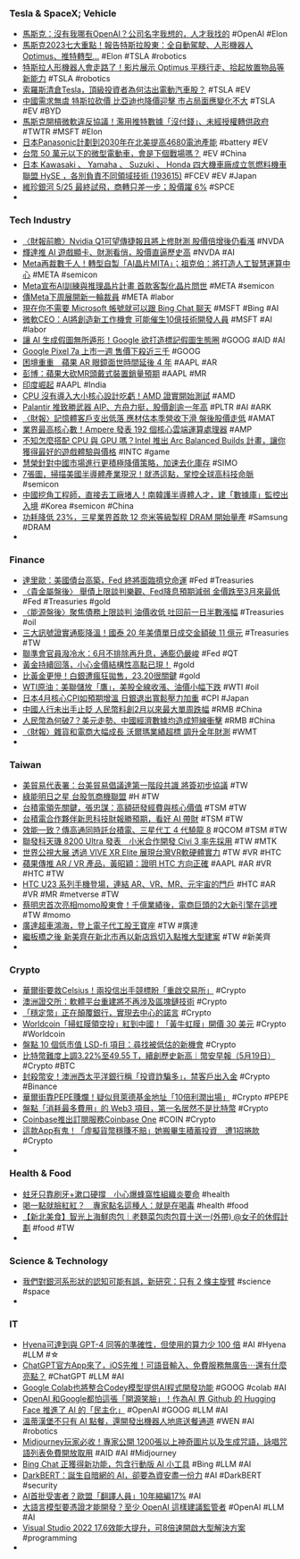 ### Tesla & SpaceX; Vehicle
- [馬斯克：沒有我哪有OpenAI？公司名字我想的，人才我找的](https://www.businessyee.com/article/1621-Elon-Musk-said-I-am-the-reason-OpenAI-exists) #OpenAI #Elon
- [馬斯克2023七大重點！報告特斯拉股東：全自動駕駛、人形機器人Optimus、推特轉型…](https://www.blocktempo.com/elon-musk-seven-key-points-on-2023-tesla-shareholder-meeting/) #Elon #TSLA #robotics
- [特斯拉人形機器人會走路了！影片展示 Optimus 平穩行走、拾起放置物品等新能力](https://www.inside.com.tw/article/31678-Tesla-Optimus-new-progress) #TSLA #robotics
- [索羅斯清倉Tesla，頂級投資者為何沽出電動汽車股？](https://hk.investing.com/analysis/article-104629) #TSLA #EV
- [中國需求無虞 特斯拉砍價 比亞迪也降價迎擊 市占局面應變化不大](https://news.cnyes.com/news/id/5184638) #TSLA #EV #BYD
- [馬斯克開槓微軟違反協議！濫用推特數據「沒付錢」、未經授權轉供政府](https://www.bnext.com.tw/article/75321/twitter-) #TWTR #MSFT #Elon
- [日本Panasonic計劃到2030年在北美提高4680電池產能](https://news.cnyes.com/news/id/5184421) #battery #EV
- [台幣 50 萬元以下的微型電動車，會是下個戰場嗎？](https://today.line.me/tw/v2/article/EXDGLkQ) #EV #China
- [日本 Kawasaki 、 Yamaha 、 Suzuki 、 Honda  四大機車廠成立氫燃料機車聯盟 HySE ，各別負責不同領域技術 (193615)](https://www.cool3c.com/article/193615) #FCEV #EV #Japan
- [維珍銀河 5/25 最終試飛，商轉只差一步；股價躍 6%](https://technews.tw/2023/05/18/virgin-galactic-targets-may-25-for-first-spaceflight-since-richard-bransons-trip/) #SPCE
-
### Tech Industry
- [〈財報前瞻〉Nvidia Q1可望傳捷報且將上修財測 股價倍增後仍看漲](https://m.cnyes.com/news/id/5184642) #NVDA
- [輝達推 AI 遊戲顯卡、財測看俏，股價直逼歷史高](https://technews.tw/2023/05/19/nvidia-ai-gaming-graphics-card/) #NVDA #AI
- [Meta再裁數千人！轉型自製「AI晶片MITA」；祖克伯：將打造人工智慧運算中心](https://www.blocktempo.com/meta-announces-its-a-i-chips/) #META #semicon
- [Meta宣布AI訓練與推理晶片計畫 首款客製化晶片問世](https://m.cnyes.com/news/id/5184587) #META #semicon
- [傳Meta下周展開新一輪裁員](https://m.cnyes.com/news/id/5185203) #META #labor
- [現在你不需要 Microsoft 帳號就可以跟 Bing Chat 聊天](https://www.kocpc.com.tw/archives/492400) #MSFT #Bing #AI
- [微軟CEO：AI將創造新工作機會 可能催生10億技術開發人員](https://news.cnyes.com/news/id/5184101) #MSFT #AI #labor
- [讓 AI 生成假圖無所遁形！Google 欲打造標記假圖生態圈](https://technews.tw/2023/05/19/as-ai-generated-fakes-proliferate-google-plans-to-fight-back/) #GOOG #AID #AI
- [Google Pixel 7a 上市一週 售價下殺近三千](https://m.eprice.com.tw/mobile/talk/4541/5783826/1) #GOOG
- [困境重重　蘋果 AR 眼鏡面世時間延後 4 年](https://www.newmobilelife.com/2023/05/19/apple-ar-glasses-at-least-wait-4-more-years/) #AAPL #AR
- [彭博：蘋果大砍MR頭戴式裝置銷量預期](https://m.cnyes.com/news/id/5184532) #AAPL #MR
- [印度崛起](https://m.cnyes.com/news/id/5183736) #AAPL #India
- [CPU 沒有導入大小核心設計吃虧！AMD 證實開始測試](https://technews.tw/2023/05/18/amd-confirms-it-is-now-testing-import-size-core-architectures/) #AMD
- [Palantir 推致勝武器 AIP、方舟力挺，股價創逾一年高](https://finance.technews.tw/2023/05/19/palantir-stock-shoots-higher-after-cathie-woods-ark-discloses-recent-purchase-of-1-26-million-shares/) #PLTR #AI #ARK
- [〈財報〉記憶體客戶支出低落 應材估本季營收下滑 盤後股價走低](https://news.cnyes.com/news/id/5184625) #AMAT
- [業界最高核心數！Ampere 發表 192 個核心雲端運算處理器](https://technews.tw/2023/05/19/ampere-unveils-192-core-cloud-computing-processor/) #AMP
- [不知怎麼搭配 CPU 與 GPU 嗎？Intel 推出 Arc Balanced Builds 計畫，讓你獲得最好的遊戲體驗與價格](https://www.kocpc.com.tw/archives/492266) #INTC #game
- [慧榮針對中國市場進行更積極降價策略，加速去化庫存](https://technews.tw/2023/05/19/simo-conducts-a-more-aggressive-price-reduction-strategy-for-the-chinese-market/) #SIMO
- [7張圖，掃描美國半導體產業現況！就憑這點，掌控全球高科技命脈](https://www.bnext.com.tw/article/75313/us-semi-sia-wkr) #semicon
- [中國挖角工程師，直接去工廠堵人！南韓護半導體人才，建「數據庫」監控出入境](https://www.bnext.com.tw/article/75316/south-korea-prevent-tech-leak-to-china) #Korea #semicon #China
- [功耗降低 23%，三星業界首款 12 奈米等級製程 DRAM 開始量產](https://technews.tw/2023/05/18/samsung-begins-mass-production-of-the-industrys-first-12nm-level-process-dram/) #Samsung #DRAM
-
### Finance
- [達里歐：美國債台高築，Fed 終將面臨擠兌命運](https://finance.technews.tw/2023/05/19/us-debt-piles-up/) #Fed #Treasuries
- [〈貴金屬盤後〉 舉債上限談判樂觀、Fed降息預期減弱 金價跌至3月來最低](https://m.cnyes.com/news/id/5184627) #Fed #Treasuries #gold
- [〈能源盤後〉聚焦債務上限談判 油價收低 吐回前一日半數漲幅](https://news.cnyes.com/news/id/5184497) #Treasuries #oil
- [三大訊號證實通膨降溫！國泰 20 年美債單日成交金額破 11 億元](https://finance.technews.tw/2023/05/18/cooling-inflation/) #Treasuries #TW
- [聯準會官員潑冷水：6月不排除再升息，通膨仍嚴峻](https://www.blocktempo.com/federal-bank-president-said-the-current-data-can-not-indicate-that-the-june-stop-rate-increases/) #Fed #QT
- [黃金持續回落，小心金價結構性高點已現！](https://www.dailyfxasia.com/cn/cmarkets/20230518-24033.html) #gold
- [比黃金更慘！白銀遭瘋狂拋售，23.20很關鍵](https://www.dailyfxasia.com/cn/intraday_techs/20230518-6092.html) #gold
- [WTI原油：美聯儲放「鷹」，美股全線收漲、油價小幅下跌](https://www.dailyfxasia.com/cn/cmarkets/20230519-24044.html) #WTI #oil
- [日本4月核心CPI如預期增溫 日銀退出寬鬆壓力加重](https://news.cnyes.com/news/id/5184695) #CPI #Japan
- [中國人行未出手止貶 人民幣料創2月以來最大單周跌幅](https://news.cnyes.com/news/id/5185419) #RMB #China
- [人民幣為何破7？美元走勢、中國經濟數據均造成短線衝擊](https://m.cnyes.com/news/id/5183908) #RMB #China
- [〈財報〉雜貨和電商大幅成長 沃爾瑪業績超標 調升全年財測](https://news.cnyes.com/news/id/5184424) #WMT
-
### Taiwan
- [美貿易代表署：台美貿易倡議達第一階段共識 將簽初步協議](https://news.cnyes.com/news/id/5184645) #TW
- [綠能明日之星 台股氫商機聯盟](https://news.cnyes.com/news/id/5183732) #H #TW
- [台積電領先關鍵，張忠謀：高額研發經費與核心價值](https://technews.tw/2023/05/19/why-tsmc-take-the-lead/) #TSM #TW
- [台積電合作夥伴新思科技財報勝預期，看好 AI 帶財](https://finance.technews.tw/2023/05/18/synopsys-fiscal-year-2023-second-quarter-financial-report/) #TSM #TW
- [效能一致？傳高通同時託台積電、三星代工 4 代驍龍 8](https://technews.tw/2023/05/19/qualcomm-snapdragon-8-gen-4-rumor/) #QCOM #TSM #TW
- [聯發科天璣 8200 Ultra 發表　小米合作開發 Civi 3 率先採用](https://m.eprice.com.tw/mobile/talk/102/5784159/1) #TW #MTK
- [世界公視大展 透過 VIVE XR Elite 展現台灣VR軟硬體實力](https://suku3c.com/htc/vive-xr-elite/) #TW #VR #HTC
- [蘋果傳推 AR / VR 產品，黃昭穎：證明 HTC 方向正確](https://technews.tw/2023/05/19/apple-ar-vr-htc/) #AAPL #AR #VR #HTC #TW
- [HTC U23 系列手機登場，連結 AR、VR、MR、元宇宙的門戶](https://chinese.engadget.com/htc-u23-series-launch-price-pre-order-055227217.html) #HTC #AR #VR #MR #metverse #TW
- [蔡明忠首次亮相momo股東會！千億業績後，電商巨頭的2大新引擎在這裡](https://www.bnext.com.tw/article/75317/momo-annual-strategy-2023) #TW #momo
- [廣達超車鴻海，登上電子代工股王寶座](https://finance.technews.tw/2023/05/19/quanta-taiwan-stock-market/) #TW #廣達
- [繼板橋之後 新美齊在新北市再以新店爲切入點推大型建案](https://news.cnyes.com/news/id/5184466) #TW #新美齊
-
### Crypto
- [華爾街要救Celsius！兩投信出手競標盼「重啟交易所」](https://www.blocktempo.com/wall-street-firms-would-help-reopen-celsius-platform/) #Crypto
- [澳洲證交所：軟體平台重建將不再涉及區塊鏈技術](https://news.cnyes.com/news/id/5185382) #Crypto
- [「穩定幣」正在顛覆銀行，實現去中心的諾言](https://www.blocktempo.com/stablecoins-deliver-on-their-promise-disrupting-banks/) #Crypto
- [Worldcoin「掃虹膜領空投」紅到中國！「黃牛虹膜」開價 30 美元](https://blockcast.it/2023/05/19/illegitimate-purchases-of-worldcoin-credentials-for-as-little-as-30/) #Crypto #Worldcoin
- [盤點 10 個低市值 LSD-fi 項目：尋找被低估的新機會](https://blockcast.it/2023/05/19/10-undervalued-lsd-fi-gems/) #Crypto
- [比特幣難度上調3.22%至49.55 T，續創歷史新高｜幣安早報（5月19日）](https://m.cnyes.com/news/id/5184020) #Crypto #BTC
- [封殺幣安！澳洲西太平洋銀行稱「投資詐騙多」，禁客戶出入金](https://www.blocktempo.com/westpac-bans-customers-from-transacting-with-binance/) #Crypto #Binance
- [華爾街靠PEPE賺爛！疑似貝萊德基金地址「10倍利潤出場」](https://www.blocktempo.com/a-address-likely-from-blackrock-bought-pepe-coin-and-earn-ten-times-profits/) #Crypto #PEPE
- [盤點「消耗最多費用」的 Web3 項目，第一名居然不是比特幣](https://blockcast.it/2023/05/19/top-10-crypto-projects-that-people-actually-paying-to-use/) #Crypto
- [Coinbase推出訂閱服務Coinbase One](https://news.cnyes.com/news/id/5184547) #COIN #Crypto
- [這款App有鬼！「虛擬貨幣穩賺不賠」她搬畢生積蓄投資　遭1招捲款](https://today.line.me/tw/v2/article/DRyo1OX) #Crypto
-
### Health & Food
- [蛀牙只靠刷牙+漱口硬撐　小心爆蜂窩性組織炎要命](https://tw.nextapple.com/life/20230518/7FC843A422D6DF8EC85622EE06FE57DE) #health
- [喝一點就臉紅紅？　專家點名這種人：就是在喝毒](https://today.line.me/tw/v2/article/9m8X5Bm) #health #food
- [【新北美食】智光上海鮮肉包｜老麵菜包肉包買十送一(外帶) @女子的休假計劃](https://www.girlslifeplan.com/zhigbo/) #food #TW
-
### Science & Technology
- [我們對銀河系形狀的認知可能有誤，新研究：只有 2 條主旋臂](https://technews.tw/2023/05/17/milky-way-spiral-galaxy-vlbi/) #science #space
-
### IT
- [Hyena可達到與 GPT-4 同等的準確性，但使用的算力少 100 倍](https://www.techbang.com/posts/106376-hyena-gpt4-power) #AI #Hyena #LLM #☆
- [ChatGPT官方App來了，iOS先推！可語音輸入、免費服務無廣告⋯還有什麼亮點？](https://www.bnext.com.tw/article/75318/openai-chatgpt-ios-app-mobile) #ChatGPT #LLM #AI
- [Google Colab也將整合Codey模型提供AI程式開發功能](https://www.ithome.com.tw/news/156947) #GOOG #colab #AI
- [OpenAI 和Google都怕這張「開源笑臉」！作為AI 界 Github 的 Hugging Face 推進了 AI 的「民主化」](https://www.techbang.com/posts/106333-what-openai-and-google-are-most-afraid-of-is-an-open-source) #OpenAI #GOOG #LLM #AI
- [溫蒂漢堡不只有 AI 點餐，還開發出機器人地底送餐通道](https://technews.tw/2023/05/18/wendys-ai-robot-order-deliever/) #WEN #AI #robotics
- [Midjourney玩家必收！專家公開 1200張以上神奇圖片以及生成咒語，詠唱咒語列表免費開放取用](https://www.techbang.com/posts/105911-free-ultimate-chatgpt-tips-midjourney-treasure-god-map-1200) #AID #AI #Midjourney
- [Bing Chat 正獲得新功能，包含行動版 AI 小工具](https://www.kocpc.com.tw/archives/492229) #Bing #LLM #AI
- [DarkBERT：誕生自暗網的 AI，卻要為資安盡一份力](https://www.inside.com.tw/article/31667-new-ai-darkbert-is-trained-on-the-dark-web) #AI #DarkBERT #security
- [AI首批受害者？歐盟「翻譯人員」10年縮編17%](https://www.gvm.com.tw/article/102758) #AI
- [大語言模型要憑證才能開發？至少 OpenAI 這樣建議監管者](https://technews.tw/2023/05/18/openai-calls-on-governments-to-create-ai-regulation/) #OpenAI #LLM #AI
- [Visual Studio 2022 17.6效能大提升，可8倍速開啟大型解決方案](https://www.ithome.com.tw/news/156933) #programming
-